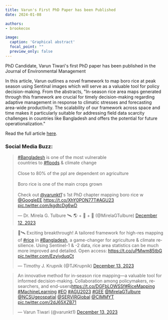 ```yaml
---
title: Varun's First PhD Paper has been Published
date: 2024-01-08

authors:
- brookecox

image:
  caption: 'Graphical abstract'
  focal_point: ""
  preview_only: false
---
```


PhD Candidate, Varun Tiwari's first PhD paper has been published in the Journal of Environmental Management

<!--more-->

In this article, Varun outlines a novel framework to map boro rice at peak season using Sentinal images which will serve as a valuable tool for policy decision-making. From the abstracts, "In-season rice area maps generated through this framework are crucial for timely decision-making regarding adaptive management in response to climatic stresses and forecasting area-wide productivity. The scalability of our framework across space and time makes it particularly suitable for addressing field data scarcity challenges in countries like Bangladesh and offers the potential for future operationalization."

Read the full article <a href="https://www.sciencedirect.com/science/article/pii/S0301479723024039">here</a>.

### Social Media Buzz:

<blockquote class="twitter-tweet"><p lang="en" dir="ltr"><a href="https://twitter.com/hashtag/Bangladesh?src=hash&amp;ref_src=twsrc%5Etfw">#Bangladesh</a> is one of the most vulnerable<br>countries to <a href="https://twitter.com/hashtag/floods?src=hash&amp;ref_src=twsrc%5Etfw">#floods</a> &amp; climate change<br><br>Close to 80% of the ppl are dependent on agriculture <br><br>Boro rice is one of the main crops grown <br><br>Check out <a href="https://twitter.com/varunkt1?ref_src=twsrc%5Etfw">@varunkt1</a>&#39;s 1st PhD chapter mapping boro rice w <a href="https://twitter.com/GoogleEE?ref_src=twsrc%5Etfw">@GoogleEE</a> <a href="https://t.co/XhY0PON77T">https://t.co/XhY0PON77T</a><a href="https://twitter.com/hashtag/AGU23?src=hash&amp;ref_src=twsrc%5Etfw">#AGU23</a> <a href="https://t.co/kgdtcDg6wD">pic.twitter.com/kgdtcDg6wD</a></p>&mdash; Dr. Mirela G. Tulbure 🛰 🌎 + 🐍 + 🌊 (@MirelaGTulbure) <a href="https://twitter.com/MirelaGTulbure/status/1734697011008725444?ref_src=twsrc%5Etfw">December 12, 2023</a></blockquote> <script async src="https://platform.twitter.com/widgets.js" charset="utf-8"></script>

<blockquote class="twitter-tweet"><p lang="en" dir="ltr">🌾🛰️ Exciting breakthrough! A tailored framework for high-res mapping of <a href="https://twitter.com/hashtag/rice?src=hash&amp;ref_src=twsrc%5Etfw">#rice</a> in <a href="https://twitter.com/hashtag/Bangladesh?src=hash&amp;ref_src=twsrc%5Etfw">#Bangladesh</a>, a game-changer for agriculture &amp; climate resilience. Using Sentinel-1 &amp; -2 data, rice area statistics can be much more improved and detailed. Open access: <a href="https://t.co/uPMwm85tbG">https://t.co/uPMwm85tbG</a> <a href="https://t.co/EzyiyduqCt">pic.twitter.com/EzyiyduqCt</a></p>&mdash; Timothy J. Krupnik (@TJKrupnik) <a href="https://twitter.com/TJKrupnik/status/1734811386168102939?ref_src=twsrc%5Etfw">December 13, 2023</a></blockquote> <script async src="https://platform.twitter.com/widgets.js" charset="utf-8"></script>

<blockquote class="twitter-tweet"><p lang="en" dir="ltr">An innovative method for in-season rice mapping—a valuable tool for informed decision-making. Collaboration among policymakers, researchers, and end-users<a href="https://t.co/DGFbLOWSSf">https://t.co/DGFbLOWSSf</a><a href="https://twitter.com/hashtag/RiceMapping?src=hash&amp;ref_src=twsrc%5Etfw">#RiceMapping</a> <a href="https://twitter.com/hashtag/MachineLearning?src=hash&amp;ref_src=twsrc%5Etfw">#MachineLearning</a> <a href="https://twitter.com/hashtag/EO?src=hash&amp;ref_src=twsrc%5Etfw">#EO</a> <a href="https://twitter.com/hashtag/AGU2023?src=hash&amp;ref_src=twsrc%5Etfw">#AGU2023</a> <a href="https://twitter.com/hashtag/GEE?src=hash&amp;ref_src=twsrc%5Etfw">#GEE</a> <a href="https://twitter.com/MirelaGTulbure?ref_src=twsrc%5Etfw">@MirelaGTulbure</a> <a href="https://twitter.com/NCSUgeospatial?ref_src=twsrc%5Etfw">@NCSUgeospatial</a> <a href="https://twitter.com/SERVIRGlobal?ref_src=twsrc%5Etfw">@SERVIRGlobal</a> <a href="https://twitter.com/CIMMYT?ref_src=twsrc%5Etfw">@CIMMYT</a> <a href="https://t.co/2dJ65XZB71">pic.twitter.com/2dJ65XZB71</a></p>&mdash; Varun Tiwari (@varunkt1) <a href="https://twitter.com/varunkt1/status/1734802119796920768?ref_src=twsrc%5Etfw">December 13, 2023</a></blockquote> <script async src="https://platform.twitter.com/widgets.js" charset="utf-8"></script>

